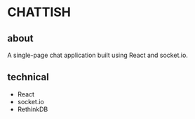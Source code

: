 # CHATTISH

## about
A single-page chat application built using React and socket.io.

## technical
- React
- socket.io
- RethinkDB
